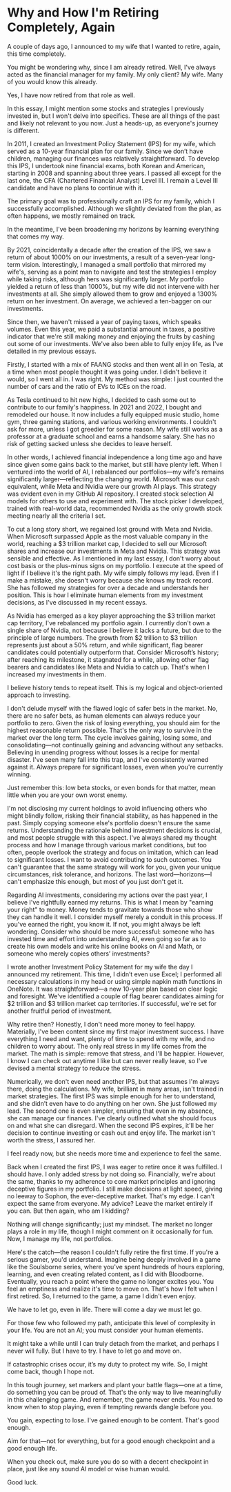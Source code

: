 # Why and How I'm Retiring Completely, Again

A couple of days ago, I announced to my wife that I wanted to retire, again, this time completely.

You might be wondering why, since I am already retired. Well, I've always acted as the financial manager for my family. My only client? My wife. Many of you would know this already.

Yes, I have now retired from that role as well.

In this essay, I might mention some stocks and strategies I previously invested in, but I won't delve into specifics. These are all things of the past and likely not relevant to you now. Just a heads-up, as everyone's journey is different.

In 2011, I created an Investment Policy Statement (IPS) for my wife, which served as a 10-year financial plan for our family. Since we don’t have children, managing our finances was relatively straightforward. To develop this IPS, I undertook nine financial exams, both Korean and American, starting in 2008 and spanning about three years. I passed all except for the last one, the CFA (Chartered Financial Analyst) Level III. I remain a Level III candidate and have no plans to continue with it.

The primary goal was to professionally craft an IPS for my family, which I successfully accomplished. Although we slightly deviated from the plan, as often happens, we mostly remained on track.

In the meantime, I've been broadening my horizons by learning everything that comes my way. 

By 2021, coincidentally a decade after the creation of the IPS, we saw a return of about 1000% on our investments, a result of a seven-year long-term vision. Interestingly, I managed a small portfolio that mirrored my wife's, serving as a point man to navigate and test the strategies I employ while taking risks, although hers was significantly larger. My portfolio yielded a return of less than 1000%, but my wife did not intervene with her investments at all. She simply allowed them to grow and enjoyed a 1300% return on her investment. On average, we achieved a ten-bagger on our investments.

Since then, we haven't missed a year of paying taxes, which speaks volumes. Even this year, we paid a substantial amount in taxes, a positive indicator that we're still making money and enjoying the fruits by cashing out some of our investments. We've also been able to fully enjoy life, as I've detailed in my previous essays.

Firstly, I started with a mix of FAANG stocks and then went all in on Tesla, at a time when most people thought it was going under. I didn't believe it would, so I went all in. I was right. My method was simple: I just counted the number of cars and the ratio of EVs to ICEs on the road.

As Tesla continued to hit new highs, I decided to cash some out to contribute to our family's happiness. In 2021 and 2022, I bought and remodeled our house. It now includes a fully equipped music studio, home gym, three gaming stations, and various working environments. I couldn't ask for more, unless I got greedier for some reason. My wife still works as a professor at a graduate school and earns a handsome salary. She has no risk of getting sacked unless she decides to leave herself.

In other words, I achieved financial independence a long time ago and have since given some gains back to the market, but still have plenty left. When I ventured into the world of AI, I rebalanced our portfolios—my wife's remains significantly larger—reflecting the changing world. Microsoft was our cash equivalent, while Meta and Nvidia were our growth AI plays. This strategy was evident even in my GitHub AI repository. I created stock selection AI models for others to use and experiment with. The stock picker I developed, trained with real-world data, recommended Nvidia as the only growth stock meeting nearly all the criteria I set.

To cut a long story short, we regained lost ground with Meta and Nvidia. When Microsoft surpassed Apple as the most valuable company in the world, reaching a $3 trillion market cap, I decided to sell our Microsoft shares and increase our investments in Meta and Nvidia. This strategy was sensible and effective. As I mentioned in my last essay, I don't worry about cost basis or the plus-minus signs on my portfolio. I execute at the speed of light if I believe it's the right path. My wife simply follows my lead. Even if I make a mistake, she doesn't worry because she knows my track record. She has followed my strategies for over a decade and understands her position. This is how I eliminate human elements from my investment decisions, as I've discussed in my recent essays.

As Nvidia has emerged as a key player approaching the $3 trillion market cap territory, I've rebalanced my portfolio again. I currently don't own a single share of Nvidia, not because I believe it lacks a future, but due to the principle of large numbers. The growth from $2 trillion to $3 trillion represents just about a 50% return, and while significant, flag bearer candidates could potentially outperform that. Consider Microsoft’s history; after reaching its milestone, it stagnated for a while, allowing other flag bearers and candidates like Meta and Nvidia to catch up. That's when I increased my investments in them.

I believe history tends to repeat itself. This is my logical and object-oriented approach to investing.

I don't delude myself with the flawed logic of safer bets in the market. No, there are no safer bets, as human elements can always reduce your portfolio to zero. Given the risk of losing everything, you should aim for the highest reasonable return possible. That's the only way to survive in the market over the long term. The cycle involves gaining, losing some, and consolidating—not continually gaining and advancing without any setbacks. Believing in unending progress without losses is a recipe for mental disaster. I've seen many fall into this trap, and I've consistently warned against it. Always prepare for significant losses, even when you're currently winning. 

Just remember this: low beta stocks, or even bonds for that matter, mean little when you are your own worst enemy. 

I'm not disclosing my current holdings to avoid influencing others who might blindly follow, risking their financial stability, as has happened in the past. Simply copying someone else's portfolio doesn't ensure the same returns. Understanding the rationale behind investment decisions is crucial, and most people struggle with this aspect. I've always shared my thought process and how I manage through various market conditions, but too often, people overlook the strategy and focus on imitation, which can lead to significant losses. I want to avoid contributing to such outcomes. You can't guarantee that the same strategy will work for you, given your unique circumstances, risk tolerance, and horizons. The last word—horizons—I can't emphasize this enough, but most of you just don't get it.

Regarding AI investments, considering my actions over the past year, I believe I've rightfully earned my returns. This is what I mean by "earning your right" to money. Money tends to gravitate towards those who show they can handle it well. I consider myself merely a conduit in this process. If you've earned the right, you know it. If not, you might always be left wondering. Consider who should be more successful: someone who has invested time and effort into understanding AI, even going so far as to create his own models and write his online books on AI and Math, or someone who merely copies others’ investments?

I wrote another Investment Policy Statement for my wife the day I announced my retirement. This time, I didn’t even use Excel; I performed all necessary calculations in my head or using simple napkin math functions in OneNote. It was straightforward—a new 10-year plan based on clear logic and foresight. We've identified a couple of flag bearer candidates aiming for $2 trillion and $3 trillion market cap territories. If successful, we're set for another fruitful period of investment.

Why retire then? Honestly, I don't need more money to feel happy. Materially, I've been content since my first major investment success. I have everything I need and want, plenty of time to spend with my wife, and no children to worry about. The only real stress in my life comes from the market. The math is simple: remove that stress, and I'll be happier. However, I know I can check out anytime I like but can never really leave, so I've devised a mental strategy to reduce the stress.

Numerically, we don't even need another IPS, but that assumes I'm always there, doing the calculations. My wife, brilliant in many areas, isn't trained in market strategies. The first IPS was simple enough for her to understand, and she didn’t even have to do anything on her own. She just followed my lead. The second one is even simpler, ensuring that even in my absence, she can manage our finances. I've clearly outlined what she should focus on and what she can disregard. When the second IPS expires, it'll be her decision to continue investing or cash out and enjoy life. The market isn't worth the stress, I assured her.

I feel ready now, but she needs more time and experience to feel the same.

Back when I created the first IPS, I was eager to retire once it was fulfilled. I should have. I only added stress by not doing so. Financially, we're about the same, thanks to my adherence to core market principles and ignoring deceptive figures in my portfolio. I still make decisions at light speed, giving no leeway to Sophon, the ever-deceptive market. That's my edge. I can't expect the same from everyone. My advice? Leave the market entirely if you can. But then again, who am I kidding?

Nothing will change significantly; just my mindset. The market no longer plays a role in my life, though I might comment on it occasionally for fun. Now, I manage my life, not portfolios.

Here's the catch—the reason I couldn't fully retire the first time. If you're a serious gamer, you'd understand. Imagine being deeply involved in a game like the Soulsborne series, where you've spent hundreds of hours exploring, learning, and even creating related content, as I did with Bloodborne. Eventually, you reach a point where the game no longer excites you. You feel an emptiness and realize it's time to move on. That's how I felt when I first retired. So, I returned to the game, a game I didn't even enjoy.

We have to let go, even in life. There will come a day we must let go.

For those few who followed my path, anticipate this level of complexity in your life. You are not an AI; you must consider your human elements.

It might take a while until I can truly detach from the market, and perhaps I never will fully. But I have to try. I have to let go and move on.

If catastrophic crises occur, it’s my duty to protect my wife. So, I might come back, though I hope not.

In this tough journey, set markers and plant your battle flags—one at a time, do something you can be proud of. That's the only way to live meaningfully in this challenging game. And remember, the game never ends. You need to know when to stop playing, even if tempting rewards dangle before you.

You gain, expecting to lose. I've gained enough to be content. That's good enough.

Aim for that—not for everything, but for a good enough checkpoint and a good enough life.

When you check out, make sure you do so with a decent checkpoint in place, just like any sound AI model or wise human would.

Good luck.

